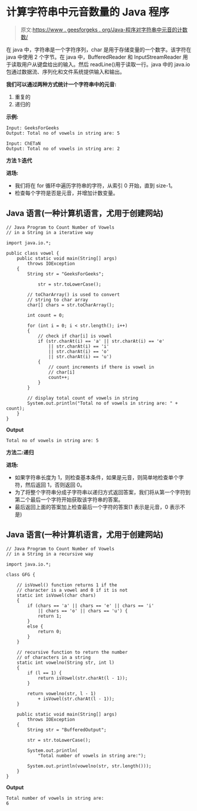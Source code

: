 # 计算字符串中元音数量的 Java 程序

> 原文:[https://www . geesforgeks . org/Java-程序对字符串中元音的计数数/](https://www.geeksforgeeks.org/java-program-to-count-number-of-vowels-in-a-string/)

在 java 中，字符串是一个字符序列，char 是用于存储变量的一个数字。该字符在 java 中使用 2 个字节。在 java 中，BufferedReader 和 InputStreamReader 用于读取用户从键盘给出的输入。然后 readLine()用于读取一行。java 中的 java.io 包通过数据流、序列化和文件系统提供输入和输出。

**我们可以通过两种方式统计一个字符串中的元音:**

1.  重复的
2.  递归的

**示例:**

```
Input: GeeksForGeeks
Output: Total no of vowels in string are: 5

Input: ChETaN
Output: Total no of vowels in string are: 2
```

**方法 1:迭代**

**进场:**

*   我们将在 for 循环中遍历字符串的字符，从索引 0 开始，直到 size-1。
*   检查每个字符是否是元音，并增加计数变量。

## Java 语言(一种计算机语言，尤用于创建网站)

```
// Java Program to Count Number of Vowels
// in a String in a iterative way

import java.io.*;

public class vowel {
    public static void main(String[] args)
        throws IOException
    {
        String str = "GeeksForGeeks";

            str = str.toLowerCase();

        // toCharArray() is used to convert 
        // string to char array
        char[] chars = str.toCharArray();

        int count = 0;

        for (int i = 0; i < str.length(); i++)
        {
            // check if char[i] is vowel
            if (str.charAt(i) == 'a' || str.charAt(i) == 'e'
                || str.charAt(i) == 'i'
                || str.charAt(i) == 'o'
                || str.charAt(i) == 'u')
            {
                // count increments if there is vowel in
                // char[i]
                count++;
            }
        }

        // display total count of vowels in string
        System.out.println("Total no of vowels in string are: " + count);
    }
}
```

**Output**

```
Total no of vowels in string are: 5

```

**方法二:递归**

**进场:**

*   如果字符串长度为 1，则检查基本条件，如果是元音，则简单地检查单个字符，然后返回 1，否则返回 0。
*   为了将整个字符串分成子字符串以递归方式返回答案，我们将从第一个字符到第二个最后一个字符开始获取该字符串的答案。
*   最后返回上面的答案加上检查最后一个字符的答案(1 表示是元音，0 表示不是)

## Java 语言(一种计算机语言，尤用于创建网站)

```
// Java Program to Count Number of Vowels
// in a String in a recursive way

import java.io.*;

class GFG {

    // isVowel() function returns 1 if the
    // character is a vowel and 0 if it is not
    static int isVowel(char chars)
    {
        if (chars == 'a' || chars == 'e' || chars == 'i'
            || chars == 'o' || chars == 'u') {
            return 1;
        }
        else {
            return 0;
        }
    }

    // recursive function to return the number
    // of characters in a string
    static int vowelno(String str, int l)
    {
        if (l == 1) {
            return isVowel(str.charAt(l - 1));
        }

        return vowelno(str, l - 1)
            + isVowel(str.charAt(l - 1));
    }

    public static void main(String[] args)
        throws IOException
    {
        String str = "BufferedOutput";

        str = str.toLowerCase();

        System.out.println(
            "Total number of vowels in string are:");

        System.out.println(vowelno(str, str.length()));
    }
}
```

**Output**

```
Total number of vowels in string are:
6

```